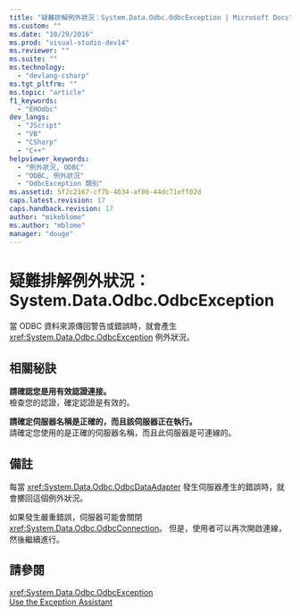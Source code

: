 ```yaml
---
title: "疑難排解例外狀況：System.Data.Odbc.OdbcException | Microsoft Docs"
ms.custom: ""
ms.date: "10/29/2016"
ms.prod: "visual-studio-dev14"
ms.reviewer: ""
ms.suite: ""
ms.technology: 
  - "devlang-csharp"
ms.tgt_pltfrm: ""
ms.topic: "article"
f1_keywords: 
  - "EHOdbc"
dev_langs: 
  - "JScript"
  - "VB"
  - "CSharp"
  - "C++"
helpviewer_keywords: 
  - "例外狀況, ODBC"
  - "ODBC, 例外狀況"
  - "OdbcException 類別"
ms.assetid: 5f2c2167-cf7b-4634-af86-44dc71eff02d
caps.latest.revision: 17
caps.handback.revision: 17
author: "mikeblome"
ms.author: "mblome"
manager: "douge"
---
```

# 疑難排解例外狀況：System.Data.Odbc.OdbcException
當 ODBC 資料來源傳回警告或錯誤時，就會產生 <xref:System.Data.Odbc.OdbcException> 例外狀況。  
  
## 相關秘訣  
 **請確認您是用有效認證連接。**  
 檢查您的認證，確定認證是有效的。  
  
 **請確定伺服器名稱是正確的，而且該伺服器正在執行。**  
 請確定您使用的是正確的伺服器名稱，而且此伺服器是可連線的。  
  
## 備註  
 每當 <xref:System.Data.Odbc.OdbcDataAdapter> 發生伺服器產生的錯誤時，就會擲回這個例外狀況。  
  
 如果發生嚴重錯誤，伺服器可能會關閉 <xref:System.Data.Odbc.OdbcConnection>。 但是，使用者可以再次開啟連線，然後繼續進行。  
  
## 請參閱  
 <xref:System.Data.Odbc.OdbcException>   
 [Use the Exception Assistant](../Topic/How%20to:%20Use%20the%20Exception%20Assistant.md)